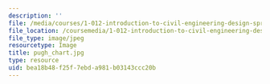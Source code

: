 ```yaml
---
description: ''
file: /media/courses/1-012-introduction-to-civil-engineering-design-spring-2002/bea18b48f25f7ebda981b03143ccc20b_pugh_chart.jpg
file_location: /coursemedia/1-012-introduction-to-civil-engineering-design-spring-2002/bea18b48f25f7ebda981b03143ccc20b_pugh_chart.jpg
file_type: image/jpeg
resourcetype: Image
title: pugh_chart.jpg
type: resource
uid: bea18b48-f25f-7ebd-a981-b03143ccc20b
---
```

